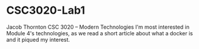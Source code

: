 # CSC3020-Lab1
Jacob Thornton
CSC 3020 – Modern Technologies
I'm most interested in Module 4's technologies, as we read a short article about what a docker is and it piqued my interest. 
